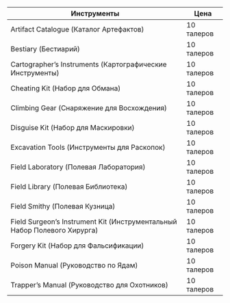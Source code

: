 | Инструменты                                                              | Цена       |
| ------------------------------------------------------------------------ | ---------- |
| Artifact Catalogue (Каталог Артефактов)                                  | 10 талеров |
| Bestiary (Бестиарий)                                                     | 10 талеров |
| Cartographer’s Instruments (Картографические Инструменты)                | 10 талеров |
| Cheating Kit (Набор для Обмана)                                          | 10 талеров |
| Climbing Gear (Снаряжение для Восхождения)                               | 10 талеров |
| Disguise Kit (Набор для Маскировки)                                      | 10 талеров |
| Excavation Tools (Инструменты для Раскопок)                              | 10 талеров |
| Field Laboratory (Полевая Лаборатория)                                   | 10 талеров |
| Field Library (Полевая Библиотека)                                       | 10 талеров |
| Field Smithy (Полевая Кузница)                                           | 10 талеров |
| Field Surgeon’s Instrument Kit (Инструментальный Набор Полевого Хирурга) | 10 талеров |
| Forgery Kit (Набор для Фальсификации)                                    | 10 талеров |
| Poison Manual (Руководство по Ядам)                                      | 10 талеров |
| Trapper’s Manual (Руководство для Охотников)                             | 10 талеров |
